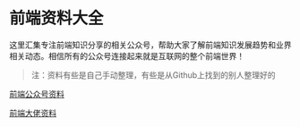 # 前端资料大全

这里汇集专注前端知识分享的相关公众号，帮助大家了解前端知识发展趋势和业界相关动态。相信所有的公众号连接起来就是互联网的整个前端世界！

>注：资料有些是自己手动整理，有些是从Github上找到的别人整理好的

[前端公众号资料](https://github.com/fantingsheng/front-end-wechat/blob/main/wechat.md)

[前端大佬资料](https://github.com/fantingsheng/front-end-wechat/blob/main/dalao.md)
